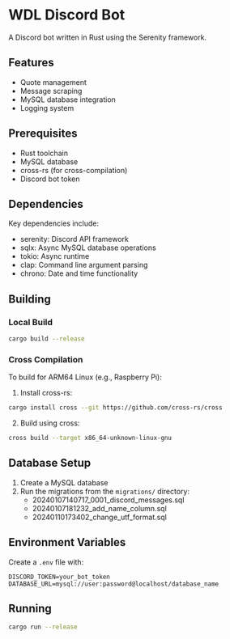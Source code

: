 # WDL Discord Bot

A Discord bot written in Rust using the Serenity framework.

## Features

- Quote management
- Message scraping
- MySQL database integration
- Logging system

## Prerequisites

- Rust toolchain
- MySQL database
- cross-rs (for cross-compilation)
- Discord bot token

## Dependencies

Key dependencies include:
- serenity: Discord API framework
- sqlx: Async MySQL database operations
- tokio: Async runtime
- clap: Command line argument parsing
- chrono: Date and time functionality

## Building

### Local Build

```bash
cargo build --release
```

### Cross Compilation

To build for ARM64 Linux (e.g., Raspberry Pi):

1. Install cross-rs:
```bash
cargo install cross --git https://github.com/cross-rs/cross
```

2. Build using cross:
```bash
cross build --target x86_64-unknown-linux-gnu
```

## Database Setup

1. Create a MySQL database
2. Run the migrations from the `migrations/` directory:
   - 20240107140717_0001_discord_messages.sql
   - 20240107181232_add_name_column.sql
   - 20240110173402_change_utf_format.sql

## Environment Variables

Create a `.env` file with:
```
DISCORD_TOKEN=your_bot_token
DATABASE_URL=mysql://user:password@localhost/database_name
```

## Running

```bash
cargo run --release
```
